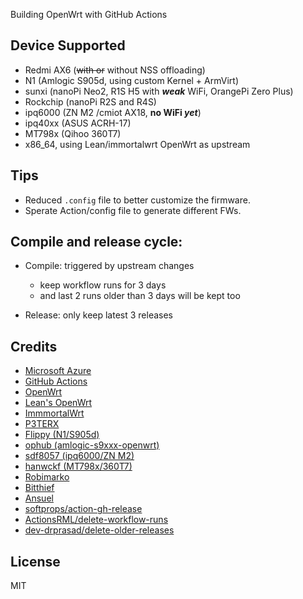 Building OpenWrt with GitHub Actions

## Device Supported

- Redmi AX6 (~~with or~~ without NSS offloading)
- N1 (Amlogic S905d, using custom Kernel + ArmVirt)
- sunxi (nanoPi Neo2, R1S H5 with ***weak*** WiFi, OrangePi Zero Plus)
- Rockchip (nanoPi R2S and R4S)
- ipq6000 (ZN M2 /cmiot AX18, **no WiFi _yet_**)
- ipq40xx (ASUS ACRH-17)
- MT798x (Qihoo 360T7)
- x86_64, using Lean/immortalwrt OpenWrt as upstream

## Tips

- Reduced `.config` file to better customize the firmware.
- Sperate Action/config file to generate different FWs.


## Compile and release cycle:

- Compile: triggered by upstream changes
  - keep workflow runs for 3 days
  - and last 2 runs older than 3 days will be kept too

- Release: only keep latest 3 releases


## Credits

- [Microsoft Azure](https://azure.microsoft.com)
- [GitHub Actions](https://github.com/features/actions)
- [OpenWrt](https://github.com/openwrt/openwrt)
- [Lean's OpenWrt](https://github.com/coolsnowwolf/lede)
- [ImmmortalWrt](https://immortalwrt.org/)
- [P3TERX](https://github.com/P3TERX/Actions-OpenWrt)
- [Flippy (N1/S905d)](https://github.com/unifreq/openwrt_packit)
- [ophub (amlogic-s9xxx-openwrt)](https://github.com/ophub/amlogic-s9xxx-openwrt)
- [sdf8057 (ipq6000/ZN M2)](https://github.com/sdf8057/ipq6000)
- [hanwckf (MT798x/360T7)](https://github.com/hanwckf/immortalwrt-mt798x)
- [Robimarko](https://github.com/robimarko/openwrt/tree/ipq807x-5.15-pr)
- [Bitthief](https://github.com/bitthief/openwrt/commits/ipq807x-5.15)
- [Ansuel](https://github.com/Ansuel/openwrt/commits/ipq807x-5.15-pr-wifi-offload)
- [softprops/action-gh-release](https://github.com/softprops/action-gh-release)
- [ActionsRML/delete-workflow-runs](https://github.com/ActionsRML/delete-workflow-runs)
- [dev-drprasad/delete-older-releases](https://github.com/dev-drprasad/delete-older-releases)



## License
MIT
